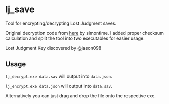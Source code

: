 # lj_save
 Tool for encrypting/decrypting Lost Judgment saves.

Original decryption code from [here](https://gist.github.com/simontime/59661a189b20fc3517b20d8c9f329017) by simontime. I added proper checksum calculation and split the tool into two executables for easier usage.

Lost Judgment Key discovered by @jason098

## Usage

`lj_decrypt.exe data.sav` will output into `data.json`.

`lj_encrypt.exe data.json` will output into `data.sav`.

Alternatively you can just drag and drop the file onto the respective exe.
